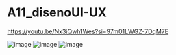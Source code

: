 # A11_disenoUI-UX
https://youtu.be/Nx3iQwh1Wes?si=97m01LWGZ-7DqM7E


![image](https://github.com/HiramJJG/A11-DISENOUI-UX/assets/144726165/46a3668d-bae4-4d83-9748-b0665924cae1)
![image](https://github.com/HiramJJG/A11-DISENOUI-UX/assets/144726165/69afd58b-72ef-4493-b8b1-ee2e4289687e)
![image](https://github.com/HiramJJG/A11-DISENOUI-UX/assets/144726165/778992c0-2a7f-4867-9a30-ea28f8304a30)




